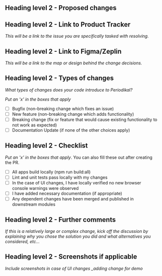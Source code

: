 ## Heading level 2 - Proposed changes
  


## Heading level 2 - Link to Product Tracker
*This will be a link to the issue you are specifically tasked with resolving.*

## Heading level 2 - Link to Figma/Zeplin

*This will be a link to the map or design behind the change decisions.*

## Heading level 2 - Types of changes

*What types of changes does your code introduce to Periodikal?*

_Put an 'x' in the boxes that apply_

- [ ] Bugfix (non-breaking change which fixes an issue)
- [ ] New feature (non-breaking change which adds functionality)
- [ ] Breaking change (fix or feature that would cause existing functionality to not work as expected)
- [ ] Documentation Update (if none of the other choices apply)

## Heading level 2 - Checklist

_Put an 'x' in the boxes that apply_. You can also fill these out after creating the PR.

- [ ] All apps build locally (npm run build:all)
- [ ] Lint and unit tests pass locally with my changes
- [ ] In the case of UI changes, I have locally verified no new browser console warnings were observed
- [ ] I have added necessary documentation (if appropriate)
- [ ] Any dependent changes have been merged and published in downstream modules

## Heading level 2 - Further comments

*If this is a relatively large or complex change, kick off the discussion by explaining why you chose the solution you did and what alternatives you considered, etc...*

## Heading level 2 - Screenshots if applicable

*Include screenshots in case of UI changes _adding change for demo*







